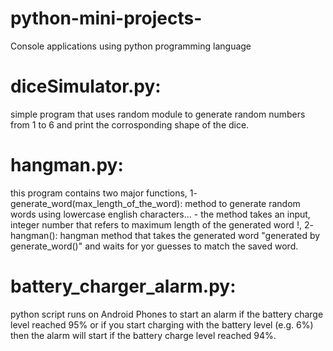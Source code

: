 # python-mini-projects-
Console applications using python programming language  

# diceSimulator.py:
simple program that uses random module to generate random numbers from 1 to 6
and print the corrosponding shape of the dice.

# hangman.py: 
this program contains two major functions,
1- generate_word(max_length_of_the_word): method to generate random words using lowercase english characters...
        - the method takes an input, integer number that refers to maximum length of the generated word !,
2- hangman(): hangman method that takes the generated word "generated by generate_word()"
        and waits for yor guesses to match the saved word.

# battery_charger_alarm.py:
python script runs on Android Phones to start an alarm if the battery charge level reached 95% or if you start charging with the battery level (e.g. 6%) then the alarm will start if the battery charge level reached 94%.  
